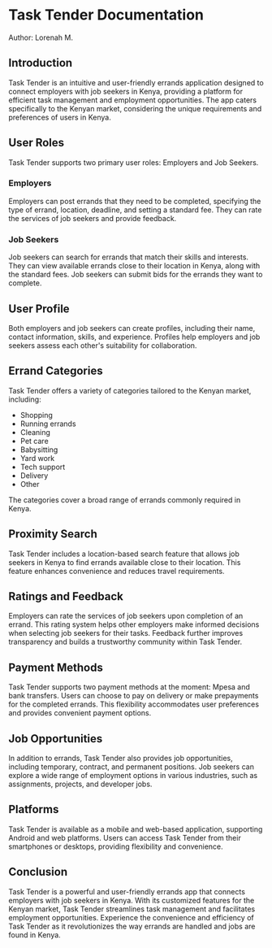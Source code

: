 # Task Tender Documentation

Author: Lorenah M.

## Introduction

Task Tender is an intuitive and user-friendly errands application designed to connect employers with job seekers in Kenya, providing a platform for efficient task management and employment opportunities. The app caters specifically to the Kenyan market, considering the unique requirements and preferences of users in Kenya.

## User Roles

Task Tender supports two primary user roles: Employers and Job Seekers.

### Employers

Employers can post errands that they need to be completed, specifying the type of errand, location, deadline, and setting a standard fee. They can rate the services of job seekers and provide feedback.

### Job Seekers

Job seekers can search for errands that match their skills and interests. They can view available errands close to their location in Kenya, along with the standard fees. Job seekers can submit bids for the errands they want to complete.

## User Profile

Both employers and job seekers can create profiles, including their name, contact information, skills, and experience. Profiles help employers and job seekers assess each other's suitability for collaboration.

## Errand Categories

Task Tender offers a variety of categories tailored to the Kenyan market, including:

- Shopping
- Running errands
- Cleaning
- Pet care
- Babysitting
- Yard work
- Tech support
- Delivery
- Other

The categories cover a broad range of errands commonly required in Kenya.

## Proximity Search

Task Tender includes a location-based search feature that allows job seekers in Kenya to find errands available close to their location. This feature enhances convenience and reduces travel requirements.

## Ratings and Feedback

Employers can rate the services of job seekers upon completion of an errand. This rating system helps other employers make informed decisions when selecting job seekers for their tasks. Feedback further improves transparency and builds a trustworthy community within Task Tender.

## Payment Methods

Task Tender supports two payment methods at the moment: Mpesa and bank transfers. Users can choose to pay on delivery or make prepayments for the completed errands. This flexibility accommodates user preferences and provides convenient payment options.

## Job Opportunities

In addition to errands, Task Tender also provides job opportunities, including temporary, contract, and permanent positions. Job seekers can explore a wide range of employment options in various industries, such as assignments, projects, and developer jobs.

## Platforms

Task Tender is available as a mobile and web-based application, supporting Android and web platforms. Users can access Task Tender from their smartphones or desktops, providing flexibility and convenience.

## Conclusion

Task Tender is a powerful and user-friendly errands app that connects employers with job seekers in Kenya. With its customized features for the Kenyan market, Task Tender streamlines task management and facilitates employment opportunities. Experience the convenience and efficiency of Task Tender as it revolutionizes the way errands are handled and jobs are found in Kenya.
